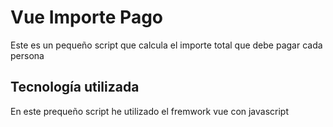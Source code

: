 # Vue Importe Pago

Este es un pequeño script que calcula el importe total que debe pagar cada persona

## Tecnología utilizada
En este prequeño script he utilizado el fremwork vue con javascript
